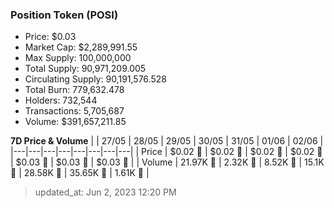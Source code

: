 
  ### Position Token (POSI)
  - Price: $0.03
  - Market Cap: $2,289,991.55
  - Max Supply: 100,000,000
  - Total Supply: 90,971,209.005
  - Circulating Supply: 90,191,576.528
  - Total Burn: 779,632.478
  - Holders: 732,544
  - Transactions: 5,705,687
  - Volume: $391,657,211.85

  **7D Price & Volume**
  | | 27&#x2F;05 | 28&#x2F;05 | 29&#x2F;05 | 30&#x2F;05 | 31&#x2F;05 | 01&#x2F;06 | 02&#x2F;06 |
  |---|---|---|---|---|---|---|---|
  | Price | $0.02 🔻 | $0.02 🔻 | $0.02 🔻 | $0.02 🚀 | $0.03 🚀 | $0.03 🔻 | $0.03 🔻 |
  | Volume | 21.97K 🔻 | 2.32K 🔻 | 8.52K 🚀 | 15.1K 🚀 | 28.58K 🚀 | 35.65K 🚀 | 1.61K 🔻 |

  > updated_at: Jun 2, 2023 12:20 PM
